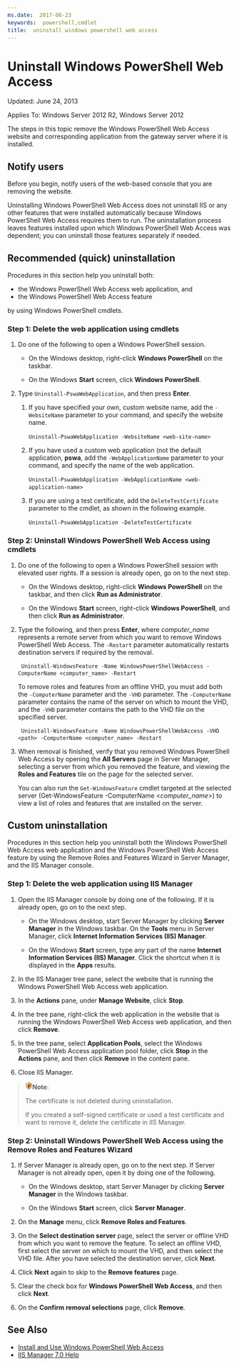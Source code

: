 ```yaml
---
ms.date:  2017-08-23
keywords:  powershell,cmdlet
title:  uninstall windows powershell web access
---
```


# Uninstall Windows PowerShell Web Access

Updated: June 24, 2013

Applies To: Windows Server 2012 R2, Windows Server 2012

The steps in this topic remove the Windows PowerShell Web Access website
and corresponding application from the gateway server where it is installed.

## Notify users

Before you begin, notify users of the web-based console that you are 
removing the website.

Uninstalling Windows PowerShell Web Access does not uninstall IIS or any
other features that were installed automatically because Windows PowerShell
Web Access requires them to run.
The uninstallation process leaves features installed upon which Windows
PowerShell Web Access was dependent;
you can uninstall those features separately if needed.

## Recommended (quick) uninstallation

Procedures in this section help you uninstall both:

- the Windows PowerShell Web Access web application, and
- the Windows PowerShell Web Access feature
 
by using Windows PowerShell cmdlets.

### Step 1: Delete the web application using cmdlets

1. Do one of the following to open a Windows PowerShell session.

    -   On the Windows desktop, right-click **Windows PowerShell** on the taskbar.

    -   On the Windows **Start** screen, click **Windows PowerShell**.

2. Type `Uninstall-PswaWebApplication`, and then press **Enter**.
   1. If you have specified your own, custom website name, add the `-WebsiteName` parameter to your command, and specify the website name.

        `Uninstall-PswaWebApplication -WebsiteName <web-site-name>`
   1. If you have used a custom web application (not the default application, **pswa**, add the `-WebApplicationName` parameter to your command, and specify the name of the web application.

        `Uninstall-PswaWebApplication -WebApplicationName <web-application-name>`
   1. If you are using a test certificate, add the `DeleteTestCertificate` parameter to the cmdlet, as shown in the following example.

        `Uninstall-PswaWebApplication -DeleteTestCertificate`

### Step 2: Uninstall Windows PowerShell Web Access using cmdlets

1. Do one of the following to open a Windows PowerShell session with elevated user rights. If a session is already open, go on to the next step.

    -   On the Windows desktop, right-click **Windows PowerShell** on the taskbar, and then click **Run as Administrator**.

    -   On the Windows **Start** screen, right-click **Windows PowerShell**, and then click **Run as Administrator**.

1. Type the following, and then press **Enter**, where *computer_name* represents a remote server from which you want to remove Windows PowerShell Web Access. The `-Restart` parameter automatically restarts destination servers if required by the removal.

        Uninstall-WindowsFeature -Name WindowsPowerShellWebAccess -ComputerName <computer_name> -Restart

    To remove roles and features from an offline VHD, you must add both the `-ComputerName` parameter and the `-VHD` parameter. The `-ComputerName` parameter contains the name of the server on which to mount the VHD, and the `-VHD` parameter contains the path to the VHD file on the specified server.

        Uninstall-WindowsFeature -Name WindowsPowerShellWebAccess -VHD <path> -ComputerName <computer_name> -Restart

1. When removal is finished, verify that you removed Windows PowerShell Web Access by opening the **All Servers** page in Server Manager, selecting a server from which you removed the feature, and viewing the **Roles and Features** tile on the page for the selected server.

    You can also run the `Get-WindowsFeature` cmdlet targeted at the selected server (Get-WindowsFeature -ComputerName &lt;*computer_name*&gt;) to view a list of roles and features that are installed on the server.

## Custom uninstallation

Procedures in this section help you uninstall both the Windows PowerShell Web Access web application and the Windows PowerShell Web Access feature by using the Remove Roles and Features Wizard in Server Manager, and the IIS Manager console.

### Step 1: Delete the web application using IIS Manager


1. Open the IIS Manager console by doing one of the following. If it is already open, go on to the next step.

    -   On the Windows desktop, start Server Manager by clicking **Server Manager** in the Windows taskbar. On the **Tools** menu in Server Manager, click **Internet Information Services (IIS) Manager**.

    -   On the Windows **Start** screen, type any part of the name **Internet Information Services (IIS) Manager**. Click the shortcut when it is displayed in the **Apps** results.

1. In the IIS Manager tree pane, select the website that is running the Windows PowerShell Web Access web application.

1. In the **Actions** pane, under **Manage Website**, click **Stop**.

1. In the tree pane, right-click the web application in the website that is running the Windows PowerShell Web Access web application, and then click **Remove**.

1. In the tree pane, select **Application Pools**, select the Windows PowerShell Web Access application pool folder, click **Stop** in the **Actions** pane, and then click **Remove** in the content pane.

1. Close IIS Manager.

> ![Warning note](images/SecurityNote.jpeg)**Note**:
>
> The certificate is not deleted during uninstallation. 
>
> If you created a self-signed certificate or used a test certificate and want to remove it, delete the certificate in IIS Manager. 

### Step 2: Uninstall Windows PowerShell Web Access using the Remove Roles and Features Wizard

1. If Server Manager is already open, go on to the next step. If Server Manager is not already open, open it by doing one of the following.

    -   On the Windows desktop, start Server Manager by clicking **Server Manager** in the Windows taskbar.

    -   On the Windows **Start** screen, click **Server Manager**.

1. On the **Manage** menu, click **Remove Roles and Features**.

1. On the **Select destination server** page, select the server or offline VHD from which you want to remove the feature. To select an offline VHD, first select the server on which to mount the VHD, and then select the VHD file. After you have selected the destination server, click **Next**.

1. Click **Next** again to skip to the **Remove features** page.

1. Clear the check box for **Windows PowerShell Web Access**, and then click **Next**.

1. On the **Confirm removal selections** page, click **Remove**.

## See Also

- [Install and Use Windows PowerShell Web Access](install-and-use-windows-powershell-web-access.md)
- [IIS Manager 7.0 Help](https://technet.microsoft.com/library/cc732664.aspx)
